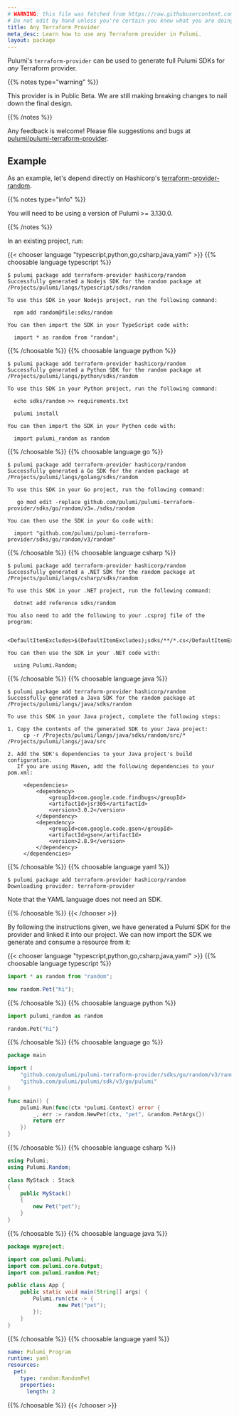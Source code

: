 ```yaml
---
# WARNING: this file was fetched from https://raw.githubusercontent.com/pulumi/pulumi-terraform-provider/v0.7.0/docs/_index.md
# Do not edit by hand unless you're certain you know what you are doing!
title: Any Terraform Provider
meta_desc: Learn how to use any Terraform provider in Pulumi.
layout: package
---
```


Pulumi's `terraform-provider` can be used to generate full Pulumi SDKs for *any* Terraform provider.

{{% notes type="warning" %}}

This provider is in Public Beta. We are still making breaking changes to nail down the
final design.

{{% /notes %}}

Any feedback is welcome! Please file suggestions and bugs at [pulumi/pulumi-terraform-provider](https://github.com/pulumi/pulumi-terraform-provider/issues).

## Example

As an example, let's depend directly on Hashicorp's [terraform-provider-random](https://github.com/hashicorp/terraform-provider-random).

{{% notes type="info" %}}

You will need to be using a version of Pulumi >= 3.130.0.

{{% /notes %}}

In an existing project, run:

{{< chooser language "typescript,python,go,csharp,java,yaml" >}}
{{% choosable language typescript %}}

```console
$ pulumi package add terraform-provider hashicorp/random
Successfully generated a Nodejs SDK for the random package at /Projects/pulumi/langs/typescript/sdks/random

To use this SDK in your Nodejs project, run the following command:

  npm add random@file:sdks/random

You can then import the SDK in your TypeScript code with:

  import * as random from "random";

```

{{% /choosable %}}
{{% choosable language python %}}

```console
$ pulumi package add terraform-provider hashicorp/random
Successfully generated a Python SDK for the random package at /Projects/pulumi/langs/python/sdks/random

To use this SDK in your Python project, run the following command:

  echo sdks/random >> requirements.txt

  pulumi install

You can then import the SDK in your Python code with:

  import pulumi_random as random

```

{{% /choosable %}}
{{% choosable language go %}}

```console
$ pulumi package add terraform-provider hashicorp/random
Successfully generated a Go SDK for the random package at /Projects/pulumi/langs/golang/sdks/random

To use this SDK in your Go project, run the following command:

   go mod edit -replace github.com/pulumi/pulumi-terraform-provider/sdks/go/random/v3=./sdks/random

You can then use the SDK in your Go code with:

  import "github.com/pulumi/pulumi-terraform-provider/sdks/go/random/v3/random"

```

{{% /choosable %}}
{{% choosable language csharp %}}

```console
$ pulumi package add terraform-provider hashicorp/random
Successfully generated a .NET SDK for the random package at /Projects/pulumi/langs/csharp/sdks/random

To use this SDK in your .NET project, run the following command:

  dotnet add reference sdks/random

You also need to add the following to your .csproj file of the program:

  <DefaultItemExcludes>$(DefaultItemExcludes);sdks/**/*.cs</DefaultItemExcludes>

You can then use the SDK in your .NET code with:

  using Pulumi.Random;

```

{{% /choosable %}}
{{% choosable language java %}}

```console
$ pulumi package add terraform-provider hashicorp/random
Successfully generated a Java SDK for the random package at /Projects/pulumi/langs/java/sdks/random

To use this SDK in your Java project, complete the following steps:

1. Copy the contents of the generated SDK to your Java project:
     cp -r /Projects/pulumi/langs/java/sdks/random/src/* /Projects/pulumi/langs/java/src

2. Add the SDK's dependencies to your Java project's build configuration.
   If you are using Maven, add the following dependencies to your pom.xml:

     <dependencies>
         <dependency>
             <groupId>com.google.code.findbugs</groupId>
             <artifactId>jsr305</artifactId>
             <version>3.0.2</version>
         </dependency>
         <dependency>
             <groupId>com.google.code.gson</groupId>
             <artifactId>gson</artifactId>
             <version>2.8.9</version>
         </dependency>
     </dependencies>
```

{{% /choosable %}}
{{% choosable language yaml %}}

```console
$ pulumi package add terraform-provider hashicorp/random
Downloading provider: terraform-provider
```

Note that the YAML language does not need an SDK.

{{% /choosable %}}
{{< /chooser >}}

By following the instructions given, we have generated a Pulumi SDK for the provider and
linked it into our project. We can now import the SDK we generate and consume a resource from it:

{{< chooser language "typescript,python,go,csharp,java,yaml" >}}
{{% choosable language typescript %}}

```ts
import * as random from "random";

new random.Pet("hi");
```

{{% /choosable %}}
{{% choosable language python %}}

```python
import pulumi_random as random

random.Pet("hi")
```

{{% /choosable %}}
{{% choosable language go %}}

```go
package main

import (
	"github.com/pulumi/pulumi-terraform-provider/sdks/go/random/v3/random"
	"github.com/pulumi/pulumi/sdk/v3/go/pulumi"
)

func main() {
	pulumi.Run(func(ctx *pulumi.Context) error {
		_, err := random.NewPet(ctx, "pet", &random.PetArgs{})
		return err
	})
}
```

{{% /choosable %}}
{{% choosable language csharp %}}

```csharp
using Pulumi;
using Pulumi.Random;

class MyStack : Stack
{
    public MyStack()
    {
        new Pet("pet");
    }
}
```

{{% /choosable %}}
{{% choosable language java %}}

```java
package myproject;

import com.pulumi.Pulumi;
import com.pulumi.core.Output;
import com.pulumi.random.Pet;

public class App {
    public static void main(String[] args) {
        Pulumi.run(ctx -> {
                new Pet("pet");
        });
    }
}
```

{{% /choosable %}}
{{% choosable language yaml %}}

```yaml
name: Pulumi Program
runtime: yaml
resources:
  pet:
    type: random:RandomPet
    properties:
      length: 2
```

{{% /choosable %}}
{{< /chooser >}}
